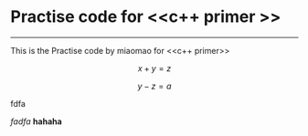 # Practise code for <<c++ primer >>
------
This is the Practise code by miaomao for <<c++ primer>>

$$x + y = z$$

$$y - z = a$$

fdfa

_fadfa_
**hahaha**
